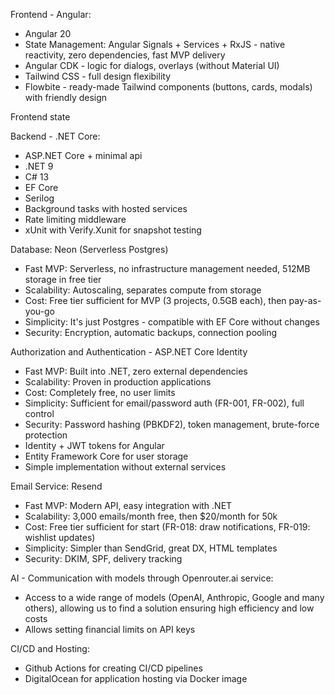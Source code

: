 Frontend - Angular:
- Angular 20
- State Management: Angular Signals + Services + RxJS - native reactivity, zero dependencies, fast MVP delivery
- Angular CDK - logic for dialogs, overlays (without Material UI)
- Tailwind CSS - full design flexibility
- Flowbite - ready-made Tailwind components (buttons, cards, modals) with friendly design

Frontend state

Backend - .NET Core:
- ASP.NET Core + minimal api
- .NET 9
- C# 13
- EF Core
- Serilog
- Background tasks with hosted services
- Rate limiting middleware
- xUnit with Verify.Xunit for snapshot testing

Database: Neon (Serverless Postgres)
- Fast MVP: Serverless, no infrastructure management needed, 512MB storage in free tier
- Scalability: Autoscaling, separates compute from storage
- Cost: Free tier sufficient for MVP (3 projects, 0.5GB each), then pay-as-you-go
- Simplicity: It's just Postgres - compatible with EF Core without changes
- Security: Encryption, automatic backups, connection pooling

Authorization and Authentication - ASP.NET Core Identity
- Fast MVP: Built into .NET, zero external dependencies
- Scalability: Proven in production applications
- Cost: Completely free, no user limits
- Simplicity: Sufficient for email/password auth (FR-001, FR-002), full control
- Security: Password hashing (PBKDF2), token management, brute-force protection
- Identity + JWT tokens for Angular
- Entity Framework Core for user storage
- Simple implementation without external services

Email Service: Resend
- Fast MVP: Modern API, easy integration with .NET
- Scalability: 3,000 emails/month free, then $20/month for 50k
- Cost: Free tier sufficient for start (FR-018: draw notifications, FR-019: wishlist updates)
- Simplicity: Simpler than SendGrid, great DX, HTML templates
- Security: DKIM, SPF, delivery tracking

AI - Communication with models through Openrouter.ai service:
- Access to a wide range of models (OpenAI, Anthropic, Google and many others), allowing us to find a solution ensuring high efficiency and low costs
- Allows setting financial limits on API keys

CI/CD and Hosting:
- Github Actions for creating CI/CD pipelines
- DigitalOcean for application hosting via Docker image